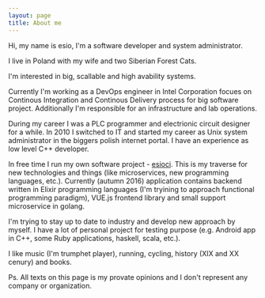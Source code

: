 ```yaml
---
layout: page
title: About me
---
```


Hi, my name is esio, I'm a software developer and system administrator.

I live in Poland with my wife and two Siberian Forest Cats.

I'm interested in big, scallable and high avability systems.

Currently I'm working as a DevOps engineer in Intel Corporation focues on Continous Integration and Continous Delivery process for big software project.
Additionally I'm responsible for an infrastructure and lab operations.

During my career I was a PLC programmer and electrionic circuit designer for a while. In 2010 I switched to IT and started my career as Unix system administrator in the biggers polish internet portal. I have an experience as low level C++ developer.

In free time I run my own software project - <a href="esioci.github.io">esioci</a>. This is my traverse for new technologies and things (like microservices, new programming languages, etc.). 
Currently (autumn 2016) application contains backend written in Elixir programming languages (I'm tryining to approach functional programming paradigm), VUE.js frontend library and small support microservice in golang.

I'm trying to stay up to date to industry and develop new approach by myself. I have a lot of personal project for testing purpose (e.g. Android app in C++, some Ruby applications, haskell, scala, etc.).

I like music (I'm trumphet player), running, cycling, history (XIX and XX cenury) and books.

Ps. All texts on this page is my provate opinions and I don't represent any company or organization.